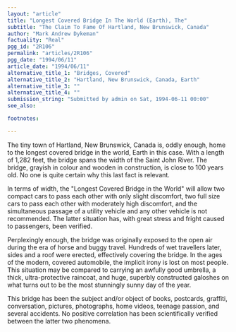 ```yaml
---
layout: "article"
title: "Longest Covered Bridge In The World (Earth), The"
subtitle: "The Claim To Fame Of Hartland, New Brunswick, Canada"
author: "Mark Andrew Dykeman"
factuality: "Real"
pgg_id: "2R106"
permalink: "articles/2R106"
pgg_date: "1994/06/11"
article_date: "1994/06/11"
alternative_title_1: "Bridges, Covered"
alternative_title_2: "Hartland, New Brunswick, Canada, Earth"
alternative_title_3: ""
alternative_title_4: ""
submission_string: "Submitted by admin on Sat, 1994-06-11 00:00"
see_also:

footnotes: 

---
```

<div>
<p>The tiny town of Hartland, New Brunswick, Canada is, oddly enough, home to the longest covered bridge in the world, Earth in this case. With a length of 1,282 feet, the bridge spans the width of the Saint John River. The bridge, grayish in colour and wooden in construction, is close to 100 years old. No one is quite certain why this last fact is relevant.</p>
<p>In terms of width, the "Longest Covered Bridge in the World" will allow two compact cars to pass each other with only slight discomfort, two full size cars to pass each other with moderately high discomfort, and the simultaneous passage of a utility vehicle and any other vehicle is not recommended. The latter situation has, with great stress and fright caused to passengers, been verified.</p>
<p>Perplexingly enough, the bridge was originally exposed to the open air during the era of horse and buggy travel. Hundreds of wet travellers later, sides and a roof were erected, effectively covering the bridge. In the ages of the modern, covered automobile, the implicit irony is lost on most people. This situation may be compared to carrying an awfully good umbrella, a thick, ultra-protective raincoat, and huge, superbly constructed galoshes on what turns out to be the most stunningly sunny day of the year.</p>
<p>This bridge has been the subject and/or object of books, postcards, graffiti, conversation, pictures, photographs, home videos, teenage passion, and several accidents. No positive correlation has been scientifically verified between the latter two phenomena. <!--Amazon_CLS_IM_END--></p>
</div>

